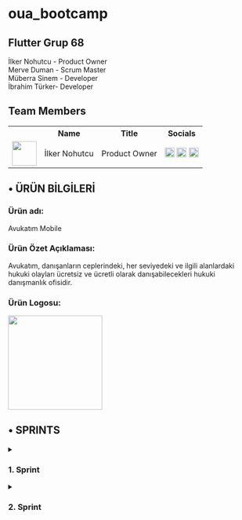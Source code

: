 # oua_bootcamp
## Flutter Grup 68

İlker Nohutcu - Product Owner  
Merve Duman - Scrum Master  
Müberra Sinem - Developer  
İbrahim Türker- Developer  


 ## Team Members

  <table>
    <tr>
      <th></th>
      <th>Name</th>
      <th>Title</th>
      <th>Socials</th>
    </tr>
    <tr>
      <td><img src="https://github.com/user-attachments/assets/e570687d-ac64-4c3a-9976-b4b676f0a890" width="50" height="50" /></td>
      <td>İlker Nohutcu</td>
      <td>Product Owner</td>
      <td>
        <a href="https://github.com/burakcevheroglu" target="_blank"><img src="bootcampFiles/general/social/github.png" width="20" height="20"/></a>
        <a href="https://www.linkedin.com/in/burakcevheroglu/" target="_blank" ><img src="bootcampFiles/general/social/linkedin.png" width="20" height="20" /></a>
        <a href="https://www.instagram.com/bburaktaha/" target="_blank"><img src="https://github.com/user-attachments/assets/f5428274-264d-4d5c-9e0e-c06f36620ccd" width="20" height="20" /></a>
      </td>
    </tr>
  </table>



## • ÜRÜN BİLGİLERİ
### Ürün adı:
Avukatım Mobile  

### Ürün Özet Açıklaması:
Avukatım, danışanların ceplerindeki, her seviyedeki ve ilgili alanlardaki hukuki olayları ücretsiz ve ücretli olarak danışabilecekleri hukuki danışmanlık ofisidir.  

### Ürün Logosu:
<img src="https://github.com/user-attachments/assets/e570687d-ac64-4c3a-9976-b4b676f0a890" width="192">

## • SPRINTS

 <details>
  <summary><h3>1. Sprint</h3></summary>
  <ol>
     
## 1.Sprint Süreç ve Kararlar
## • Sprint Notları:
-Proje yönetimi ve görev dağılımının ayarlanması için Trello kullanılmasına karar verilmiştir.  
-UI tasarımı için yönlendirici internet kaynaklarından bilgiler sağlanmıştır.  
-Veritabanı yönetimi için Firebase kullanılmasına karar verilmiştir.  

## • Sprint İçinde Tamamlanması Tahmin Edilen Puan 
 10
## • Puan Tamamlama Mantığı: 
(Sprint içi puan değerlendirmesi 10 olarak belirlenmiştir.)
Proje boyunca tamamlanması gereken backlog puanı 36'dır. İlk Sprint için bitirilmesi istenilen puan sayısı 10 olarak belirlenmiştir ve hedefe ulaşılmıştır.
## • Daily Scrum:
Whatsapp üzerinden görüşmeler sağlanmıştır.Genel adında ana bir grup oluşturulmuştur.


## • TOPLANTILAR VE KARAR VERME AŞAMALARI
### 26.06.2024 (İlk çevrimiçi toplantı)

26.06.2024 tarihinde ilk çevrimiçi toplantı yapılmıştır. Toplantıda grup üyeleri kendi arasında tanışmıştır ve ardından yetenek ve rolleri belirlemiştir. Üyelerin yetenekleri doğrultusunda kararlarştırılmış olan roller yukarıda yer aldığı gibidir. Toplantıyı sonlandırırken grubun yetenekleri doğrultusunda uygulama fikirleri geliştirmek, araştırmak ve bunları gelecek toplantıda değerlendirmek üzere karar alınmıştır. Gelecek toplantının 27.06.2024 tarihinde yapılması uygun görülmüş ve bu doğrultuda ikinci toplantı planlanmıştır. Yetenekler doğrultusunda kodlama işlemlerinin Merve ve Müberra tarafından yapılmasına destek gereken kısımlarda da İbrahim'in destek vermesine, raporlama, ui/ux design, sprint board düzenleme işlemlerinin İlker tarafından yapılmasına ve destek gereken kısımlarda İbrahim'in destek vermesine karar verilmiştir.

### 27.06.2024 (İkinci çevrimiçi toplantı)

27.06.2024 tarihli ikinci çevrimiçi toplantıda grup üyelerinin not ettiği mobil uygulama fikirleri ortaya atılarak hem kullanıcı perspektifinden, hem yatırımcı perspektifinden, hem de teknik uygulanabilirlik açısından değerlendirilerek olası fikirler sayı olarak ikiye indirgenmiştir. Bu iki fikrin aynı perspektiflerden karşılaştırılması ve gelecek toplantıda nihai fikrin netleştirilmesi üzerinde sözleşilmiştir. Ayrıca proje yönetimi süreci boyunca sprint board olarak Trello kullanma kararı alınmıştır. Fikrin netleşmesinden itibaren görevlerin saptanarak sprint board üzerinden takvimlendirilmesi ve ilgili üyelere atanması kararı alınmıştır. Gelecek toplantının 29.06.2024 tarihinde yapılması uygun görülmüş ve bu doğrultuda üçüncü toplantı planlanmıştır.

### 29.06.2024 (Üçüncü çevrimiçi toplantı)

29.06.2024 tarihli üçüncü çevrimiçi toplantıda eldeki mevcut iki fikirden hukuki danışmanlık app'i daha uygun görülerek üzerinde karar kılınmıştır. Uygyulamanın kapsamının ve fonksiyonlarının netleşmesi üzerine düşünceler geliştirmek ve bir sonraki toplantıda netleşmeyi sağlamak üzere toplantı sonlandırılmıştır. Ayrıca bu toplantıda UI design için Figma kullanılması doğrultusunda karar alınmıştır ve yapay zeka api'si olarak Gemini kullanılması doğrultusunda karar alınmıştır. Toplantı sonrasında İlk sprint için görevler ve tarihleri belirlenmiş, görev atamaları yapılmıştır.
Not: Trello ekran görüntüsü 06.07.2024 tarihinde yapılan son rapor düzenlemeri esnasında alınarak eklenmiştir. 

<details>
  <summary><h3>Üçüncü Toplantı Ekran Görüntüleri: </h3></summary>
  <ol>
   <oi>  
    
![image](https://github.com/merveeduman/oua_bootcamp/assets/104201769/aa86af70-2a2c-4cbd-ad3b-484ac82545b9)

</ol>
 <oi>  
  
</details>

## • Product Backlog URL
• Trello URL: https://trello.com/b/Ms4Jn6Nk/bootcamp

### 02.07.2024 (Dördüncü çevrimiçi toplantı)

02.07.2024 tarihli üçüncü çevrimiçi toplantıda, üzerinde karar kılınmış olan fikrin kapsamı konuşulmuştur. Ve temel çerçeve itibarıyla bir kapsam belirlenmiştir. Ayrıca uygulamanın ürünleştirilmesine yönelik çalışmalar planlanmıştır. Ürünün adına yönelik fikirlerin bulunarak bir sonraki toplantıda netleştirilmesi üzerinde karar kılınmıştır. Gelecek toplantının 04.07.2024 tarihinde yapılması uygun görülmüş ve bu doğrultuda beşinci toplantı planlanmıştır.

### 04.07.2024 (Beşinci çevrimiçi toplantı)

04.07.2024 tarihli beşinci toplantıda netleşen uygulama fikrinin ürünleştirilmesine yönelik temel kapsam özetle aşağıdaki gibidir:

## • ÜRÜN BİLGİLERİ
### Ürün adı:
Avukatım

### Ürün Özet Açıklaması:
Avukatım, danışanların ceplerindeki, her seviyedeki ve ilgili alanlardaki hukuki olayları ücretsiz ve ücretli olarak danışabilecekleri hukuki danışmanlık ofisidir.

### Ürün Fonksiyonları:
Basit hukuki olaylar hakkında temel danışma hizmeti, temel hukuki bilgilendirmeler, genel kültür ve hukuki bilinçlenme ihtiyaçları için yapay zeka botumuz ücretsiz bir şekilde kullanılabilir. Bu özellik üyelik oluşturmadan da kullanılabilir fakat bu özellik aynı ip bağlantısı üzerinden günde 10 soru ile sınırlıdır. Yapay zeka botuna sınırsız soru sormak için üyelik oluşturmak yeterlidir.
Orta seviye danışmanlıklar için danışmak istenilen alan (medeni hukuk, ticaret hukuku vb.) seçilerek, stajyer seviyesinde olan avukatların profilleri incelenerek seçilen avukat ile çevrimiçi görüntülü veya sesli görüşme sağlanabilir. 
İleri düzey danışmanlıklar için danışmak istenilen alan (medeni hukuk, ticaret hukuku vb.) seçilerek, ileri seviye ve alanında uzman olan avukatların profilleri incelenerek seçilen avukat ile çevrimiçi görüntülü veya sesli görüşme sağlanabilir.

### Ürünün Çözüm Olduğu Sorunlar: 
Danışan açısından: Avukatlara geleneksel yollarla ve ağızdan ağıza sorarak ulaşma sorununa (avukatların reklam yapmalarının yasak olması nedeniyle) çözüm getirmektedir. Ürün, fiyat segmentasyonu, uzmanlık alanı ve deneyime göre ülkenin farklı yerlerinden birçok avukata erişim imkanı sağlamaktadır. Ayrıca avukatlarla tanışmak ve görüşmek için fiziki büroya gitme zorunluluğunu ortadan kaldırır. Ek olarak danışmanlık ücretleri hakkında ortalama bilgiler ve avukatların profillerindeki daha önceki danışan değerlerdirmeleri de referans olarak önemli bir sorunu ortadan kaldırmaktadır. Ödeme konusunda güvence sunmaktadır.
Danışman açısından: Ürün, avukatlar açısından reklam verme yasağını delmeden çevrimiçi faaliyet gösterebilme imkanı sunmaktadır. Ülkenin farklı yerlerinden danışanlara hizmet verme imkanı sunmaktadır. İstihdam içerisinde yer bulamayan genç işsiz avukatların faaliyet gösterebileceği yeni bir alan sunmaktadır. Ödeme alma konusunda güvence sunmaktadır.

### Ürün Hedef Kitlesi:
Hukuki danışmanlık almak isteyen ve aktif bir şekilde mobil uygulama kullanan, internet alışverişi ve çevrimiçi ödeme yapmakta olan 18-50 yaş arası tüm insanlar.
Genç veya stajyer avukatlar, internet üzerinden çevrimiçi faaliyet göstermek isteyen deneyimli ve teknolojiyi aktif kullanan 30-50 yaş arası bağımsız avukatlar.
Beşinci toplantıda ürün kapsamı belirtildiği şekilde netleştirilmiş ve gelecek toplantının 05.07.2024 tarihinde yapılması uygun görülmüş ve bu doğrultuda altıncı toplantı planlanmıştır.  

### 05.07.2024 (Altıncı çevrimiçi toplantı)  

05.07.2024 tarihli altıncı çevrimiçi toplantıda Merve'nin hazırlamış olduğu uygulamanın tanıtım ekranları ve İlker'in hazırladığı İş Modeli Kanvası ve kullanıcı personaları incelenmiş ve fikir birliği ile uygun bulunmuştur. 
Çalışmalar aşağıdaki gibidir:  

<details>
  <summary><h3>Altıncı Toplantı Ekran Görüntüleri</h3></summary>
  <ol>
   <oi>  
    
![image](https://github.com/merveeduman/oua_bootcamp/assets/104201769/bd68512b-528a-4699-a94d-fb0309d50d72)
![image](https://github.com/merveeduman/oua_bootcamp/assets/104201769/e2bea764-1d36-4951-afee-f3ad4242558e)
![image](https://github.com/merveeduman/oua_bootcamp/assets/153215629/a65c59fd-13f8-4333-8336-0909de1c233a)

</ol>
 <oi>  
  
 </details>  
  
Toplantı sonrasında ilk sprint sürecinin eksiksiz tamamlandığı ve atanan tüm görevlerin üyeler tarafından tamamlandığına dair kontrol sağlanmıştır. Sıradaki toplantının 8 Temmuz'da yapılacak olan 2.Sprint buluşmasından sonra 9 Temmuz 2024 tarihinde yapılması uygun görülerek ilk sprint süreci tamamlanmıştır.  

## •  Sprint Review :
• Tanıtım sayfa tasarımlarının ilgi çekici ve kullanıcı dostu arayüze sahip olduguna ve diğer sayfaların da bu tarzda olmasına karar verilmiştir.  
• Sprint Review katılımcıları:Merve Duman, Müberra Sinem,İlker Nohutcu
## •  Sprint Retrospective :
Tarih: 06.07.2024  
Katılımcılar: Merve, Müberra, İlker, İbrahim  
Toplantının Genel Amacı:  
Geçtiğimiz sprintin değerlendirilmesi, başarılı olan alanların belirlenmesi ve iyileştirme gerektiren konuların tespit edilmesi. Gelecek sprinte dair aksiyon hedefleri.  
  
Ne İyi Gitti?  
•	Proje Yönetimi: Sprint planlaması ve görev dağılımı başarılı bir şekilde gerçekleştirildi.  
•	Ekip İletişimi: Ekip üyeleri arasında açık ve etkili iletişim sağlandı, günlük toplantıların başlıkları önceden belirlenerek verimli geçmesi sağlandı.  
  
Ne Yanlış Gitti?  
•	Süreç Sorunları: Ürün fikrini netleştirme konusunda yavaş kalındı.  
•	Teknik Takvim: Fikir konusunda yavaş ilerlenmesi sonucunda 2. Sprint kodlama görevlerinde yoğunluk oluştu.  
  
İyileştirme Fırsatları:  
•	Kapsam İyileştirmeleri: Uygulama kapsamının en ince detayına kadar erken belirlenmesine bağlı olarak yalın bir süreç yürütüp zaman kaybını minimuma indirmek.  
•	Ek Performans: 2. Sprintte performans hedeflerimizi olağanın üzerinde tutarak 3. Sprint sürecinde yaşanabilecek aksilikleri ve planlamada hesaplanmayan sorunlara daha çok vakit ayırabilme imkanı yaratmak.  
  
Aksiyon Maddeleri:  
1.	Kapsam Netleştirme: Bir sonraki sprintte görevlerin daha detaylı ve gerçekçi bir şekilde planlanması için kodlama pratiğine girmeden önce uygulama kapsamının ve fonksiyonel detayların tamamen netleşmiş  olması üzerine çalışma yapılması.  
2.	Logo Tasarımı: Uygulamanın logosunun 2. Sprintte yapılması.  
3.	Kodlama: Uygulamanın temel kodlama işlerinin 2. Sprintte tamamlanması
  
olmak üzere bir sonraki sprint için alınan aksiyon kararları kayda geçmiştir.  
</ol>
</details>

 <details>
  <summary><h3>2. Sprint</h3></summary>
  <ol> 
     
## 2.Sprint Süreç ve Kararlar
## • Sprint Notları:
-Bu sprint sürecinde uygulamanın logosu tasarlanmış ve ilgili olarak uygulamanın sembol renginin mat asker yeşili olmasına karar verilmiştir.  
-Uygulamanın ilk aşama için sadece Türkçe dilinde olması üzerinde karar kılınmıştır.  

## • Sprint İçinde Tamamlanması Tahmin Edilen Puan 
 16
## • Puan Tamamlama Mantığı: 
(Sprint içi puan değerlendirmesi 16 olarak belirlenmiştir.)
Proje boyunca tamamlanması gereken backlog puanı 36'dır. İkinci Sprint için bitirilmesi istenilen puan sayısı 16 olarak belirlenmiştir ve hedefe ulaşılmıştır.
## • Daily Scrum:
Whatsapp üzerinden genel grubunda görüşmeler devam etmiştir. Proje hakkındaki detaylar konuşularak süreci tüm ekip üyelerinin takip etmesi sağlanmıştır.
![WhatsApp Image 2024-07-22 at 13 09 22](https://github.com/user-attachments/assets/38e4ee3a-fa22-420a-80f8-33dde462f973)

## • TOPLANTILAR VE KARAR VERME AŞAMALARI
### 10.07.2024 (Yedinci çevrimiçi toplantı)

10.07.2024 tarihinde yedinci çevrimiçi toplantı yapılmıştır. Toplantıda grup üyeleri ikinci sprint için genel bir takvim planlaması yapılmıştır. Üyelerin kişisel yoğunluklarının ve işlerinin rahatlaması amacıyla toplantı tarihinden itibaren 5 günlük bir görev izni tüm üyelere tanınarak 2.sprint için yapılacak olan tüm görev atamalarının en erken 15.07.2024 tarihi başlangıçlı olması kararlaştırılmıştır. Atanacak görevlerin belirlenmesi adına gelecek toplantının 13.07.2024 tarihinde yapılması uygun görülmüş ve bu doğrultuda sekizinci toplantı planlanmıştır.

### 13.07.2024 (Sekizinci çevrimiçi toplantı)

13.07.2024 tarihli sekizinci çevrimiçi toplantıda, üyelerin yetenek ve yetkinlikleri doğrultusunda 2.sprint görevlerinin dağılımı yapılmıştır. Yapay zeka geliştirme ve api entegrasyonu, görüntülü görüşme için api entegrasyonu görevlerinin Müberra, Ödeme ekranının oluşturulması, görsel prototip oluştuma görevlerinin Merve, Logo tasarımı, reklam tasarımlarının hazırlanması ve sprint rapor kayıtlarının tutularak düzenlenmesi görevlerinin İlker tarafından gerçekleştirilmesi uygun görülmüştür. Ayrıca frontend ve backend geliştirme görevlerinin Müberra ve Merve tarafından, UI/UX tasarımlarının tüm grup üyeleri tarafından ortak çalışmayla yapılmasına karar verilmiştir. Gelecek toplantının 15.07.2024 tarihinde yapılması uygun görülmüş ve bu doğrultuda dokuzuncu toplantı planlanmıştır.

### 15.07.2024 (Dokuzuncu çevrimiçi toplantı)

15.07.2024 tarihli dokuzuncu çevrimiçi toplantıda planlanmış olan görevlerin ve dağılımın üzerinden geçilmiştir. Ve görev kartları sprint board'a eklenerek ilgili atamalar yapılmıştır. Logo tasarımı hakkında beklentiler konuşularak tasarımı yapacak olan İlker'in, grup üyelerinin ortak beklentileri hakkında fikir sahibi olması sağlanılmıştır. Kısa süren bu toplantı sonunda tüm grup üyelerinin görev süreçleri başlamıştır. Gelecek toplantının 17.07.2024 tarihinde yapılması uygun görülmüş ve bu doğrultuda onuncu toplantı planlanmıştır.  

<details>
  <summary><h3>SPRİNT BOARD SCREENSHOTLARI </h3></summary>
  <ol>
   <oi>  
    
<img width="1800" alt="Ekran Resmi 2024-07-21 23 53 02" src="https://github.com/user-attachments/assets/7259b575-60ff-4f8f-9a82-d9a5cc25378a">

</ol>
 <oi>  
  
 </details>  

## • Product Backlog URL
• Trello URL: https://trello.com/b/Ms4Jn6Nk/bootcamp  

### 17.07.2024 (Onuncu çevrimiçi toplantı)

17.07.2024 tarihli onuncu çevrimiçi toplantıda İlker'in oluşturmuş olduğu 4 logo seçeneği grup üyeleri arasında oylamaya sunularak oy birliğiyle logo seçilmiştir. Gelecek toplantının 18.07.2024 tarihinde yapılması uygun görülmüş ve bu doğrultuda on birinci toplantı planlanmıştır.  

<details>
  <summary><h3>Onuncu Toplantı Ekran Görüntüleri</h3></summary>
  <ol>
   <oi>  
    
![image](https://github.com/user-attachments/assets/bbe710ea-d20b-484a-9182-1228366743fe)
![image](https://github.com/user-attachments/assets/e570687d-ac64-4c3a-9976-b4b676f0a890)

</ol>
 <oi>  
  
 </details>  

### 18.07.2024 (On birinci çevrimiçi toplantı)

17.07.2024 tarihli on birinci çevrimiçi toplantıda Merve'nin oluşturmuş olduğu ödeme ekranı test edilmiştir ve grup üyelerine sunulmuştur. (Ödeme ekranı ile ilgili görseller toplantı özeti sonrasında verilmiştir.) İlker'in tasarlamış olduğu kare ve dikey formdaki reklam görselleri de grup ile paylaşılmış ve grup üyeleri tarafından onaylanmıştır. Gelecek toplantının 19.07.2024 tarihinde yapılması uygun görülmüş ve bu doğrultuda on ikinci toplantı planlanmıştır.   

<details>
  <summary><h3>Ürün Durumu Ekran Görüntüsü: Ödeme Ekranları </h3></summary>
  <ol>
   <oi>  
    
![image](https://github.com/user-attachments/assets/e435a3bb-ec81-46d3-a850-7825826f8209)
![image](https://github.com/user-attachments/assets/3a7d4f2d-722a-41fb-b12d-5196271e7c1a)
![image](https://github.com/user-attachments/assets/745c4497-5638-40c8-ab5f-4cc16f3241d2)



![image](https://github.com/user-attachments/assets/e90b577e-5e5e-41b9-849f-bd43d66243a7)
![image](https://github.com/user-attachments/assets/0539983d-4580-486b-912b-38f9c91f7933)


</ol>
 <oi>  
  
 </details>  


### 19.07.2024 (On ikinci çevrimiçi toplantı)

18.07.2024 tarihli on ikinci çevrimiçi toplantıda Müberra'nın entegrasyonunu sağladığı jwt kimlik doğrulaması, avukat kontrol paneli, dio pakedi ile data transferi altyapısı, görüntü görüşme api'si, uygulama içi yapay zeka modeli ve kullanıcı profili düzenleme & favori ekleme özellikleri grup üyelerine sunulmuş ve grup üyeleri tarafından onaylanarak rapora eklenmiştir. Gelecek toplantının 20.07.2024 tarihinde yapılması uygun görülmüş ve bu doğrultuda on üçüncü toplantı planlanmıştır.   

### 20.07.2024 (On üçüncü çevrimiçi toplantı)  
20.07.2024 tarihli on üçüncü çevrimiçi toplantıda grup üyeleri atanan görevlerin genel hatlarıyla kontrolünü sağlamış ve eldeki prototoip uygulamanın özelliklerinde bir açık olup olmadığı üzere beyin fırtınası yapmıştır. Genel bir değerlendirme yapılan bu toplantının sonunda 21.07.2024 tarihinde sprint retrospektif toplantısı yapmak üzere planlama yapılarak 2. sprintin son çevrimiçi toplantısı sonlandırılmıştır.  

<details>
  <summary><h3>ÜRÜN DURUMU EKRAN GÖRÜNTÜLERİ: Ana Ekranlar</h3></summary>
  <ol>
   <oi>  
    
![image](https://github.com/user-attachments/assets/2dd97efa-06ec-4f1f-928c-268838448949)
![image](https://github.com/user-attachments/assets/7863920f-7d7b-43a8-af8c-04da9029e725)
![image](https://github.com/user-attachments/assets/8a4e478b-4c95-417a-917b-8f1d0cd17284)
![image](https://github.com/user-attachments/assets/14107f3c-a584-44ee-9ee8-bfba24cfbf5a)
![image](https://github.com/user-attachments/assets/256fe270-1a10-4103-8f9b-7cbfb25551e8)
![image](https://github.com/user-attachments/assets/4a461ae2-c317-436f-a0d9-f968cfccd635)


</ol>
 <oi>  
  
 </details>  

## •  Sprint Review :
• Bu sprint sürecinde uygulamanın görsel arayüzü ve temel yazılım prototipi temel olarak ortaya çıkmıştır. Uygulama içi fonksiyonlar daha fazla netlik kazanmıştır.  
• Sprint Review katılımcıları:Merve Duman, Müberra Sinem,İlker Nohutcu
## •  Sprint Retrospective :
Tarih: 21.07.2024  
Katılımcılar: Merve, Müberra, İlker, İbrahim
Toplantının Genel Amacı:  
Geçtiğimiz sprintin değerlendirilmesi, başarılı olan alanların belirlenmesi ve iyileştirme gerektiren konuların tespit edilmesi. Gelecek sprinte dair aksiyon hedefleri.  
 
 Ne İyi Gitti?  
•	Kurumsal Kimlik: Uygulamanın logo ve reklam görsellerinin tasarımı grup üyelerinin beklentileri doğrultusunda gerçekleştirilmiş oldu.  
•	Frontend Süreci: Frontend süreci 2.sprint için planlandığı şekilde oldukça verimli geçti. Kısa sürede büyük yol kat edildi.  
  
Ne Yanlış Gitti?  
•	Ekip Sorunları: Her grup üyesinin etkili katılımı sağlanamadı.  
  
İyileştirme Fırsatları:  
•	Görevlere Katılım: Tüm grup üyelerinin görevlerini etkili bir şekilde yerine getirmeye teşvik ederek daha adil bir görev dağılımı sağlamak.
  
Aksiyon Maddeleri:  
1.	Frontend ve Backend Finalizasyonu: Son sprintte frontend ve backend sürecinin final hale getirilmesi.
2. Uygulamanın sosyal medya hesaplarının oluşturularak kullanıma hazır hale getirilmesi.  
2. Uygulamanın jüriye sunulacak olan halinin hazırlanması ve github'a yüklenmesi.  

olmak üzere son sprint için alınan aksiyon kararları kayda geçmiştir.  
</ol>
</details>

